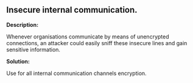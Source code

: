 
Insecure internal communication.
-------

**Description:**

Whenever organisations communicate by means of unencrypted connections, an attacker 
could easily sniff these insecure lines and gain sensitive information.


**Solution:**

Use for all internal communication channels encryption.

	